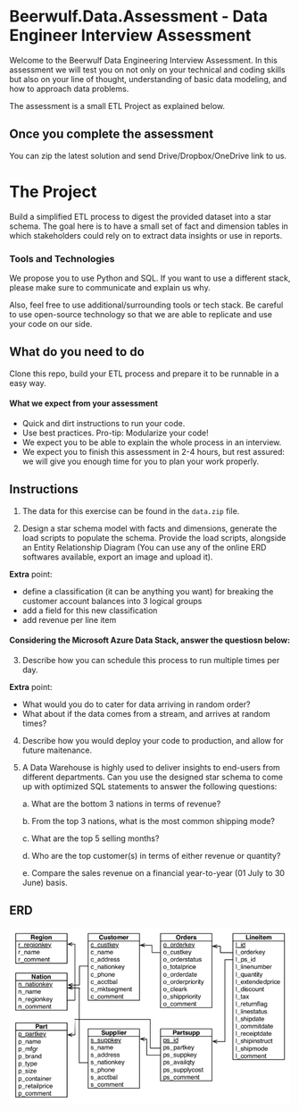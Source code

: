 # Beerwulf.Data.Assessment - Data Engineer Interview Assessment

Welcome to the Beerwulf Data Engineering Interview Assessment. In this assessment we will test you on not only on your technical and coding skills but also on your line of thought, understanding of basic data modeling, and how to approach data problems.

The assessment is a small ETL Project as explained below.
## Once you complete the assessment
You can zip the latest solution and send Drive/Dropbox/OneDrive link to us.
# The Project
Build a simplified ETL process to digest the provided dataset into a star schema.
The goal here is to have a small set of fact and dimension tables in which stakeholders could rely on to extract data insights or use in reports.

### Tools and Technologies
We propose you to use Python and SQL. If you want to use a different stack, please make sure to communicate and explain us why.

Also, feel free to use additional/surrounding tools or tech stack. Be careful to use open-source technology so that we are able to replicate and use your code on our side.

What do you need to do
-----------------------
Clone this repo, build your ETL process and prepare it to be runnable in a easy way. 

#### What we expect from your assessment
* Quick and dirt instructions to run your code.
* Use best practices. Pro-tip: Modularize your code!
* We expect you to be able to explain the whole process in an interview.
* We expect you to finish this assessment in 2-4 hours, but rest assured: we will give you enough time for you to plan your work properly. 

Instructions
--------- 

1. The data for this exercise can be found in the `data.zip` file.

2. Design a star schema model with facts and dimensions, generate the load scripts to populate the schema. Provide the load scripts, alongside an Entity Relationship Diagram (You can use any of the online ERD softwares available, export an image and upload it). 

**Extra** point: 
- define a classification (it can be anything you want) for breaking the customer account balances into 3 logical groups
- add a field for this new classification
- add revenue per line item

#### Considering the Microsoft Azure Data Stack, answer the questiosn below:

3. Describe how you can schedule this process to run multiple times per day.
 
**Extra** point: 
- What would you do to cater for data arriving in random order?
- What about if the data comes from a stream, and arrives at random times?

4. Describe how you would deploy your code to production, and allow for future maitenance. 

5. A Data Warehouse is highly used to deliver insights to end-users from different departments. Can you use the designed star schema to come up with optimized SQL statements to answer the following questions:

   a. What are the bottom 3 nations in terms of revenue?
 
   b. From the top 3 nations, what is the most common shipping mode?

   c. What are the top 5 selling months?

   d. Who are the top customer(s) in terms of either revenue or quantity?

   e. Compare the sales revenue on a financial year-to-year (01 July to 30 June) basis.


ERD
--
![alt text](assets/image.png "Entities")